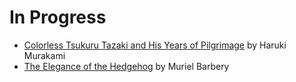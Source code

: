 # In Progress

* [Colorless Tsukuru Tazaki and His Years of Pilgrimage](https://www.goodreads.com/book/show/41022133-colorless-tsukuru-tazaki-and-his-years-of-pilgrimage) by Haruki Murakami
* [The Elegance of the Hedgehog](https://www.goodreads.com/book/show/2967752-the-elegance-of-the-hedgehog) by Muriel Barbery
